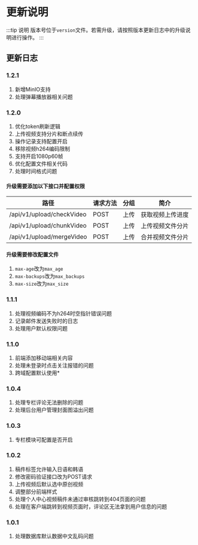 # 更新说明

:::tip 说明
版本号位于`version`文件。若需升级，请按照版本更新日志中的升级说明进行操作。
:::

## 更新日志

### 1.2.1
1. 新增MinIO支持
2. 处理弹幕播放器相关问题

### 1.2.0
1. 优化token刷新逻辑
2. 上传视频支持分片和断点续传
3. 操作记录支持配置开启
4. 移除视频h264编码限制
5. 支持开启1080p60帧
6. 优化配置文件相关代码
7. 处理时间格式问题

#### 升级需要添加以下接口并配置权限
| 路径                      | 请求方法 | 分组 | 简介             |
| ------------------------- | -------- | ---- | ---------------- |
| /api/v1/upload/checkVideo | POST     | 上传 | 获取视频上传进度 |
| /api/v1/upload/chunkVideo | POST     | 上传 | 上传视频文件分片 |
| /api/v1/upload/mergeVideo | POST     | 上传 | 合并视频文件分片 |

#### 升级需要修改配置文件
1. `max-age`改为`max_age`
2. `max-backups`改为`max_backups`
3. `max-size`改为`max_size`

### 1.1.1
1. 处理视频编码不为h264时空指针错误问题
2. 记录邮件发送失败时的日志
3. 处理用户默认权限问题

### 1.1.0
1. 前端添加移动端相关内容
2. 处理未登录时点击关注报错的问题
3. 跨域配置默认使用*

### 1.0.4
1. 处理专栏评论无法删除的问题
2. 处理后台用户管理封面图溢出问题

### 1.0.3
1. 专栏模块可配置是否开启

### 1.0.2
1. 稿件标签允许输入日语和韩语
2. 修改密码验证接口改为POST请求
3. 上传视频后默认选中原创视频
4. 调整部分前端样式
5. 处理个人中心视频稿件未通过审核跳转到404页面的问题
6. 处理在客户端跳转到视频页面时，评论区无法拿到用户信息的问题

### 1.0.1
1. 处理数据库默认数据中文乱码问题
